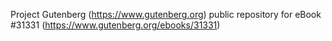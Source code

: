 Project Gutenberg (https://www.gutenberg.org) public repository for eBook #31331 (https://www.gutenberg.org/ebooks/31331)
